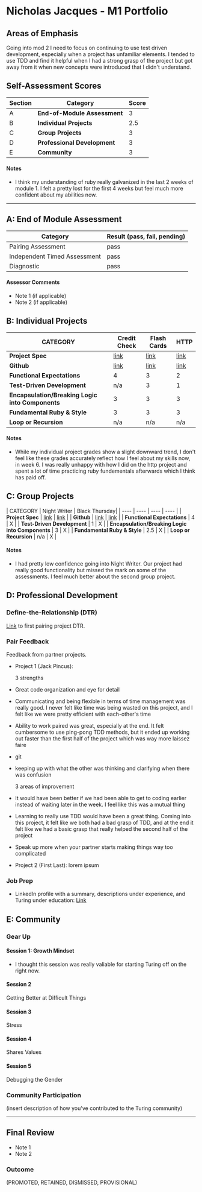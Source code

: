 # Nicholas Jacques - M1 Portfolio

## Areas of Emphasis

Going into mod 2 I need to focus on continuing to use test driven development, especially when a project has unfamiliar elements.  I tended to use TDD and find it helpful when I had a strong grasp of the project but got away from it when new concepts were introduced that I didn't understand.

## Self-Assessment Scores

| Section | Category | Score |
| --- | ----- | --- |
| A | **End-of-Module Assessment** | 3 |
| B | **Individual Projects** | 2.5 |
| C | **Group Projects** | 3 |
| D | **Professional Development** | 3 |
| E | **Community** | 3 |

#### Notes

*   I think my understanding of ruby really galvanized in the last 2 weeks of module 1.  I felt a pretty lost for the first 4 weeks but feel much more confident about my abilities now.

------------------------------------------------

## A: End of Module Assessment

 Category | Result (pass, fail, pending) |
| ----- | --- |
| Pairing Assessment | pass |
| Independent Timed Assessment | pass |
| Diagnostic | pass |

#### Assessor Comments

*   Note 1 (if applicable)
*   Note 2 (if applicable)


## B: Individual Projects

| CATEGORY | Credit Check | Flash Cards | HTTP |
| ---- | ---- | ---- | ---- |
| **Project Spec** | [link](http://backend.turing.io/module1/projects/credit_check) | [link](http://backend.turing.io/module1/projects/flashcards) | [link](http://backend.turing.io/module1/projects/http_yeah_you_know_me) |
| **Github** | [link](https://github.com/NicholasJacques/Projects/blob/master/credit_check.rb) | [link](https://github.com/NicholasJacques/flash_cards) | [link](https://github.com/NicholasJacques/http_yeah_you_know_me) |
| **Functional Expectations** | 4 | 3 | 2 |
| **Test-Driven Development** | n/a | 3 | 1 |
| **Encapsulation/Breaking Logic into Components** | 3 | 3 | 3 |
| **Fundamental Ruby & Style** | 3 | 3 | 3 |
| **Loop or Recursion** | n/a | n/a| n/a |

#### Notes

*   While my individual project grades show a slight downward trend, I don't feel like these grades accurately reflect how I feel about my skills now, in week 6.  I was really unhappy with how I did on the http project and spent a lot of time practicing ruby fundementals afterwards which I think has paid off.


## C: Group Projects

| CATEGORY | Night Writer | Black Thursday|
| ---- | ---- | ---- | ---- |
| **Project Spec** | [link](http://backend.turing.io/module1/projects/night_writer) | [link](http://backend.turing.io/module1/projects/black_thursday) |
| **Github** | [link](https://github.com/jwpincus/night_writer) | [link](https://github.com/NicholasJacques/black_thursday) |
| **Functional Expectations** | 4 | X |
| **Test-Driven Development** | 1 | X |
| **Encapsulation/Breaking Logic into Components** | 3 | X |
| **Fundamental Ruby & Style** | 2.5 | X |
| **Loop or Recursion** | n/a | X |

#### Notes

*   I had pretty low confidence going into Night Writer.  Our project had really good functionality but missed the mark on some of the assessments.  I feel much better about the second group project.


## D: Professional Development

### Define-the-Relationship (DTR)

[Link](https://gist.github.com/NicholasJacques/0ea44afcf39a01b190d898f3999cbe6d) to first pairing project DTR.

### Pair Feedback

Feedback from partner projects.

*   Project 1 (Jack Pincus): 
    
     3 strengths
  + Great code organization and eye for detail
  + Communicating and being flexible in terms of time management was really good. I never felt like time was being wasted on this project, and I felt like we were pretty efficient with each-other's time
  + Ability to work paired was great, especially at the end. It felt cumbersome to use ping-pong TDD methods, but it ended up working out faster than the first half of the project which was way more laissez faire
  + git
  + keeping up with what the other was thinking and clarifying when there was confusion


    3 areas of improvement
  + It would have been better if we had been able to get to coding earlier instead of waiting later in the week. I feel like this was a mutual thing
  + Learning to really use TDD would have been a great thing. Coming into this project, it felt like we both had a bad grasp of TDD, and at the end it felt like we had a basic grasp that really helped the second half of the project
  + Speak up more when your partner starts making things way too complicated
*   Project 2 (First Last): lorem ipsum

### Job Prep

*   LinkedIn profile with a summary, descriptions under experience, and Turing under education: [Link](https://www.linkedin.com/in/nicholas-jacques-5b830082/)

## E: Community

### Gear Up

#### Session 1: Growth Mindset
* I thought this session was really valiable for starting Turing off on the right now.  

#### Session 2
Getting Better at Difficult Things

#### Session 3
Stress

#### Session 4
Shares Values

#### Session 5
Debugging the Gender

### Community Participation
(insert description of how you've contributed to the Turing community)

-------------------------------------------------------------

## Final Review

*   Note 1
*   Note 2

### Outcome

(PROMOTED, RETAINED, DISMISSED, PROVISIONAL)